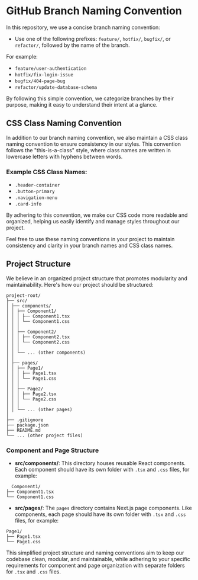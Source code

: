 # GitHub Branch Naming Convention

In this repository, we use a concise branch naming convention:

- Use one of the following prefixes: `feature/`, `hotfix/`, `bugfix/`, or `refactor/`, followed by the name of the branch.

For example:
- `feature/user-authentication`
- `hotfix/fix-login-issue`
- `bugfix/404-page-bug`
- `refactor/update-database-schema`

By following this simple convention, we categorize branches by their purpose, making it easy to understand their intent at a glance.

## CSS Class Naming Convention

In addition to our branch naming convention, we also maintain a CSS class naming convention to ensure consistency in our styles. This convention follows the "this-is-a-class" style, where class names are written in lowercase letters with hyphens between words.

### Example CSS Class Names:

- `.header-container`
- `.button-primary`
- `.navigation-menu`
- `.card-info`

By adhering to this convention, we make our CSS code more readable and organized, helping us easily identify and manage styles throughout our project.

Feel free to use these naming conventions in your project to maintain consistency and clarity in your branch names and CSS class names.

## Project Structure

We believe in an organized project structure that promotes modularity and maintainability. Here's how our project should be structured:
```
project-root/
├── src/
│ ├── components/
│ │ ├── Component1/
│ │ │ ├── Component1.tsx
│ │ │ └── Component1.css
│ │ │
│ │ ├── Component2/
│ │ │ ├── Component2.tsx
│ │ │ └── Component2.css
│ │ │
│ │ └── ... (other components)
│ │
│ ├── pages/
│ │ ├── Page1/
│ │ │ ├── Page1.tsx
│ │ │ └── Page1.css
│ │ │
│ │ ├── Page2/
│ │ │ ├── Page2.tsx
│ │ │ └── Page2.css
│ │ │
│ │ └── ... (other pages)
│
├── .gitignore
├── package.json
├── README.md
└── ... (other project files)
```
### Component and Page Structure

- **src/components/**: This directory houses reusable React components. Each component should have its own folder with `.tsx` and `.css` files, for example:
```
  Component1/
├── Component1.tsx
└── Component1.css
```

- **src/pages/**: The `pages` directory contains Next.js page components. Like components, each page should have its own folder with `.tsx` and `.css` files, for example:
```
Page1/
├── Page1.tsx
└── Page1.css
```

This simplified project structure and naming conventions aim to keep our codebase clean, modular, and maintainable, while adhering to your specific requirements for component and page organization with separate folders for `.tsx` and `.css` files.
